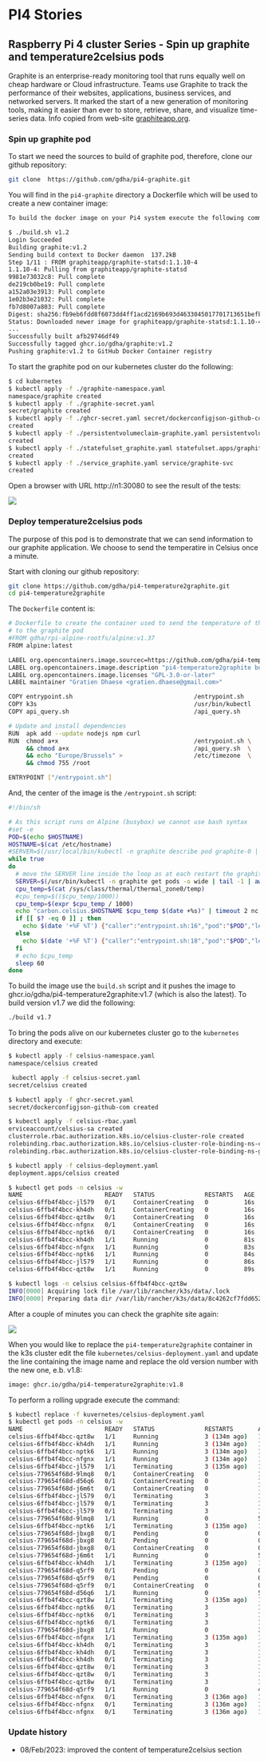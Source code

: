 # PI4 Stories

## Raspberry Pi 4 cluster Series - Spin up graphite and temperature2celsius pods

Graphite is an enterprise-ready monitoring tool that runs equally well on cheap hardware or Cloud infrastructure. Teams use Graphite to track the performance of their websites, applications, business services, and networked servers. It marked the start of a new generation of monitoring tools, making it easier than ever to store, retrieve, share, and visualize time-series data. Info copied from web-site [graphiteapp.org](https://graphiteapp.org/).

### Spin up graphite pod

To start we need the sources to build of graphite pod, therefore, clone our github repository:

```bash
git clone  https://github.com/gdha/pi4-graphite.git
```

You will find in the `pi4-graphite` directory a Dockerfile which will be used to create a new container image:

```bash
To build the docker image on your Pi4 system execute the following command:

$ ./build.sh v1.2
Login Succeeded
Building graphite:v1.2
Sending build context to Docker daemon  137.2kB
Step 1/11 : FROM graphiteapp/graphite-statsd:1.1.10-4
1.1.10-4: Pulling from graphiteapp/graphite-statsd
9981e73032c8: Pull complete 
de219cb0be19: Pull complete 
a152a03e3913: Pull complete 
1e02b3e21032: Pull complete 
fb7d8007a803: Pull complete 
Digest: sha256:fb9eb6fdd8f6073dd4ff1acd2169b693d4633045017701713651befbc62fe9f5
Status: Downloaded newer image for graphiteapp/graphite-statsd:1.1.10-4
...
Successfully built afb29746df49
Successfully tagged ghcr.io/gdha/graphite:v1.2
Pushing graphite:v1.2 to GitHub Docker Container registry
```

To start the graphite pod on our kubernetes cluster do the following:

```bash
$ cd kubernetes
$ kubectl apply -f ./graphite-namespace.yaml 
namespace/graphite created
$ kubectl apply -f ./graphite-secret.yaml 
secret/graphite created
$ kubectl apply -f ./ghcr-secret.yaml secret/dockerconfigjson-github-com 
created
$ kubectl apply -f ./persistentvolumeclaim-graphite.yaml persistentvolumeclaim/graphite 
created
$ kubectl apply -f ./statefulset_graphite.yaml statefulset.apps/graphite 
created
$ kubectl apply -f ./service_graphite.yaml service/graphite-svc 
created
```

Open a browser with URL http://n1:30080 to see the result of the tests:

![](img/graphite.png)

### Deploy temperature2celsius pods

The purpose of this pod is to demonstrate that we can send information to our graphite application. We choose to send the temperatire in Celsius once a minute.

Start with cloning our github repository:

```bash
git clone https://github.com/gdha/pi4-temperature2graphite.git
cd pi4-temperature2graphite
```
The `Dockerfile` content is:

```bash
# Dockerfile to create the container used to send the temperature of the RPI4
# to the graphite pod
#FROM gdha/rpi-alpine-rootfs/alpine:v1.37
FROM alpine:latest

LABEL org.opencontainers.image.sourcec=https://github.com/gdha/pi4-temperature2graphite
LABEL org.opencontainers.image.description "pi4-temperature2graphite build for the ARM64"
LABEL org.opencontainers.image.licenses "GPL-3.0-or-later"
LABEL maintainer "Gratien Dhaese <gratien.dhaese@gmail.com>"

COPY entrypoint.sh                                  /entrypoint.sh
COPY k3s                                            /usr/bin/kubectl
COPY api_query.sh                                   /api_query.sh

# Update and install dependencies
RUN  apk add --update nodejs npm curl
RUN  chmod a+x                                      /entrypoint.sh \
     && chmod a+x                                   /api_query.sh  \
     && echo "Europe/Brussels" >                    /etc/timezone  \
     && chmod 755 /root

ENTRYPOINT ["/entrypoint.sh"]
```

And, the center of the image is the `/entrypoint.sh` script:

```bash
#!/bin/sh

# As this script runs on Alpine (busybox) we cannot use bash syntax
#set -e
POD=$(echo $HOSTNAME)
HOSTNAME=$(cat /etc/hostname)
#SERVER=$(/usr/local/bin/kubectl -n graphite describe pod graphite-0 | grep -i node: | cut  -d/ -f2)
while true
do
  # move the SERVER line inside the loop as at each restart the graphite pod gets a new IP address
  SERVER=$(/usr/bin/kubectl -n graphite get pods -o wide | tail -1 | awk '{print $6}')
  cpu_temp=$(cat /sys/class/thermal/thermal_zone0/temp)
  #cpu_temp=$(($cpu_temp/1000))
  cpu_temp=$(expr $cpu_temp / 1000)
  echo "carbon.celsius.$HOSTNAME $cpu_temp $(date +%s)" | timeout 2 nc $SERVER 2003 
  if [[ $? -eq 0 ]] ; then
    echo $(date '+%F %T') {"caller":"entrypoint.sh:16","pod":"$POD","level":"info","msg":"temperature $cpu_temp"}
  else
    echo $(date '+%F %T') {"caller":"entrypoint.sh:18","pod":"$POD","level":"error","msg":"cannot connect to server $SERVER"}
  fi
  # echo $cpu_temp
  sleep 60
done
```

To build the image use the `build.sh` script and it pushes the image to ghcr.io/gdha/pi4-temperature2graphite:v1.7 (which is also the latest). To build version v1.7 we did the following:

```bash
./build v1.7
```

To bring the pods alive on our kubernetes cluster go to the `kubernetes` directory and execute:

```bash
$ kubectl apply -f celsius-namespace.yaml
namespace/celsius created

 kubectl apply -f celsius-secret.yaml
secret/celsius created

$ kubectl apply -f ghcr-secret.yaml 
secret/dockerconfigjson-github-com created

$ kubectl apply -f celsius-rbac.yaml 
erviceaccount/celsius-sa created
clusterrole.rbac.authorization.k8s.io/celsius-cluster-role created
rolebinding.rbac.authorization.k8s.io/celsius-cluster-role-binding-ns-celsius created
rolebinding.rbac.authorization.k8s.io/celsius-cluster-role-binding-ns-graphite created

$ kubectl apply -f celsius-deployment.yaml
deployment.apps/celsius created

$ kubectl get pods -n celsius -w
NAME                       READY   STATUS              RESTARTS   AGE
celsius-6ffb4f4bcc-jl579   0/1     ContainerCreating   0          16s
celsius-6ffb4f4bcc-kh4dh   0/1     ContainerCreating   0          16s
celsius-6ffb4f4bcc-qzt8w   0/1     ContainerCreating   0          16s
celsius-6ffb4f4bcc-nfgnx   0/1     ContainerCreating   0          16s
celsius-6ffb4f4bcc-nptk6   0/1     ContainerCreating   0          16s
celsius-6ffb4f4bcc-kh4dh   1/1     Running             0          81s
celsius-6ffb4f4bcc-nfgnx   1/1     Running             0          83s
celsius-6ffb4f4bcc-nptk6   1/1     Running             0          84s
celsius-6ffb4f4bcc-jl579   1/1     Running             0          86s
celsius-6ffb4f4bcc-qzt8w   1/1     Running             0          89s

$ kubectl logs -n celsius celsius-6ffb4f4bcc-qzt8w
INFO[0000] Acquiring lock file /var/lib/rancher/k3s/data/.lock 
INFO[0000] Preparing data dir /var/lib/rancher/k3s/data/8c4262cf7fdd652cccb03a99a99fdffc96d9ad41d7e57af9eb08c7ac2867c72a 
```

After a couple of minutes you can check the graphite site again:

![](img/graphite-celsius.png)

When you would like to replace the `pi4-temperature2graphite` container in the k3s cluster edit the file `kubernetes/celsius-deployment.yaml` and update the line containing the image name and replace the old version number with the new one, e.b. v1.8:

```bash
image: ghcr.io/gdha/pi4-temperature2graphite:v1.8
```

To perform a rolling upgrade execute the command:

```bash
$ kubectl replace -f kuvernetes/celsius-deployment.yaml
$ kubectl get pods -n celsius -w
NAME                       READY   STATUS              RESTARTS       AGE
celsius-6ffb4f4bcc-qzt8w   1/1     Running             3 (134m ago)   14d
celsius-6ffb4f4bcc-kh4dh   1/1     Running             3 (134m ago)   14d
celsius-6ffb4f4bcc-nptk6   1/1     Running             3 (134m ago)   14d
celsius-6ffb4f4bcc-nfgnx   1/1     Running             3 (134m ago)   14d
celsius-6ffb4f4bcc-jl579   1/1     Terminating         3 (135m ago)   14d
celsius-779654f68d-9lmq8   0/1     ContainerCreating   0              10s
celsius-779654f68d-d56q6   0/1     ContainerCreating   0              10s
celsius-779654f68d-j6m6t   0/1     ContainerCreating   0              10s
celsius-6ffb4f4bcc-jl579   0/1     Terminating         3              14d
celsius-6ffb4f4bcc-jl579   0/1     Terminating         3              14d
celsius-6ffb4f4bcc-jl579   0/1     Terminating         3              14d
celsius-779654f68d-9lmq8   1/1     Running             0              50s
celsius-6ffb4f4bcc-nptk6   1/1     Terminating         3 (135m ago)   14d
celsius-779654f68d-jbxg8   0/1     Pending             0              0s
celsius-779654f68d-jbxg8   0/1     Pending             0              0s
celsius-779654f68d-jbxg8   0/1     ContainerCreating   0              0s
celsius-779654f68d-j6m6t   1/1     Running             0              54s
celsius-6ffb4f4bcc-kh4dh   1/1     Terminating         3 (135m ago)   14d
celsius-779654f68d-q5rf9   0/1     Pending             0              0s
celsius-779654f68d-q5rf9   0/1     Pending             0              0s
celsius-779654f68d-q5rf9   0/1     ContainerCreating   0              0s
celsius-779654f68d-d56q6   1/1     Running             0              57s
celsius-6ffb4f4bcc-qzt8w   1/1     Terminating         3 (135m ago)   14d
celsius-6ffb4f4bcc-nptk6   0/1     Terminating         3              14d
celsius-6ffb4f4bcc-nptk6   0/1     Terminating         3              14d
celsius-6ffb4f4bcc-nptk6   0/1     Terminating         3              14d
celsius-779654f68d-jbxg8   1/1     Running             0              39s
celsius-6ffb4f4bcc-nfgnx   1/1     Terminating         3 (135m ago)   14d
celsius-6ffb4f4bcc-kh4dh   0/1     Terminating         3              14d
celsius-6ffb4f4bcc-kh4dh   0/1     Terminating         3              14d
celsius-6ffb4f4bcc-kh4dh   0/1     Terminating         3              14d
celsius-6ffb4f4bcc-qzt8w   0/1     Terminating         3              14d
celsius-6ffb4f4bcc-qzt8w   0/1     Terminating         3              14d
celsius-6ffb4f4bcc-qzt8w   0/1     Terminating         3              14d
celsius-779654f68d-q5rf9   1/1     Running             0              44s
celsius-6ffb4f4bcc-nfgnx   0/1     Terminating         3 (136m ago)   14d
celsius-6ffb4f4bcc-nfgnx   0/1     Terminating         3 (136m ago)   14d
celsius-6ffb4f4bcc-nfgnx   0/1     Terminating         3 (136m ago)   14d
```
### Update history

* 08/Feb/2023: improved the content of temperature2celsius section
